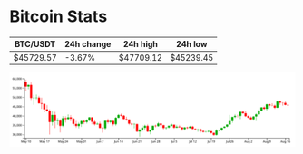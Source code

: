 # Bitcoin Stats

BTC/USDT|24h change|24h high|24h low|
|---|---|---|---|
|$45729.57|-3.67%|$47709.12|$45239.45|

<img src="./chart.svg">
